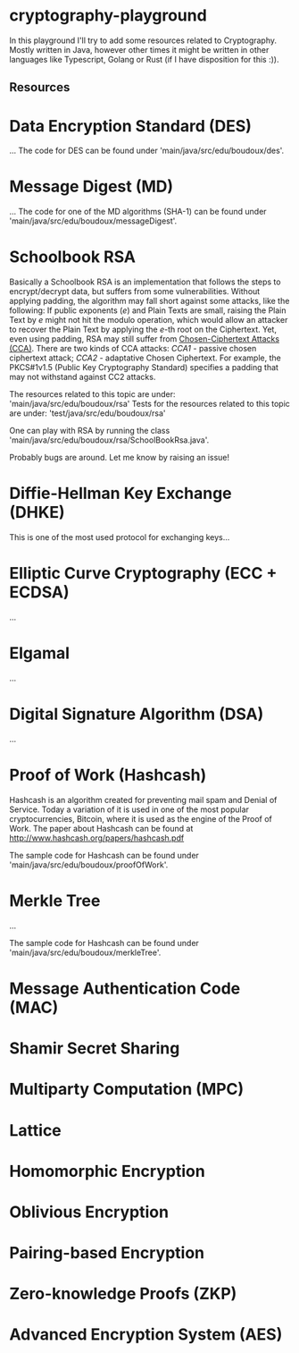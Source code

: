 # cryptography-playground

In this playground I'll try to add some resources related to Cryptography. Mostly written in Java, however other times it 
might be written in other languages like Typescript, Golang or Rust (if I have disposition for this :)).

## Resources
# Data Encryption Standard (DES)
...
The code for DES can be found under 'main/java/src/edu/boudoux/des'.

# Message Digest (MD)
...
The code for one of the MD algorithms (SHA-1) can be found under 'main/java/src/edu/boudoux/messageDigest'.

# Schoolbook RSA
Basically a Schoolbook RSA is an implementation that follows the steps to encrypt/decrypt data, but suffers from some vulnerabilities. Without applying padding, the algorithm may fall short against some attacks, like the following:
If public exponents (_e_) and Plain Texts are small, raising the Plain Text by _e_ might not hit the modulo operation, which would allow an attacker to recover the Plain Text by applying the _e_-th root on the Ciphertext.
Yet, even using padding, RSA may still suffer from [Chosen-Ciphertext Attacks (CCA)](https://en.wikipedia.org/wiki/Chosen-ciphertext_attack). There are two kinds of CCA attacks:
_CCA1_ - passive chosen ciphertext attack; _CCA2_ - adaptative Chosen Ciphertext. For example, the PKCS#1v1.5 (Public Key Cryptography Standard) specifies a padding that may not withstand against
CC2 attacks.

The resources related to this topic are under: 'main/java/src/edu/boudoux/rsa'
Tests for the resources related to this topic are under: 'test/java/src/edu/boudoux/rsa'

One can play with RSA by running the class 'main/java/src/edu/boudoux/rsa/SchoolBookRsa.java'. 

Probably bugs are around. Let me know by raising an issue!

# Diffie-Hellman Key Exchange (DHKE)
This is one of the most used protocol for exchanging keys...

# Elliptic Curve Cryptography (ECC + ECDSA)
...

# Elgamal
...

# Digital Signature Algorithm (DSA)
...

# Proof of Work (Hashcash)
Hashcash is an algorithm created for preventing mail spam and Denial of Service. Today a variation of it is used in one of the most popular cryptocurrencies, Bitcoin,
where it is used as the engine of the Proof of Work.
The paper about Hashcash can be found at http://www.hashcash.org/papers/hashcash.pdf

The sample code for Hashcash can be found under 'main/java/src/edu/boudoux/proofOfWork'.

# Merkle Tree
...

The sample code for Hashcash can be found under 'main/java/src/edu/boudoux/merkleTree'.

# Message Authentication Code (MAC)

# Shamir Secret Sharing

# Multiparty Computation (MPC)

# Lattice

# Homomorphic Encryption

# Oblivious Encryption

# Pairing-based Encryption

# Zero-knowledge Proofs (ZKP)

# Advanced Encryption System (AES)
